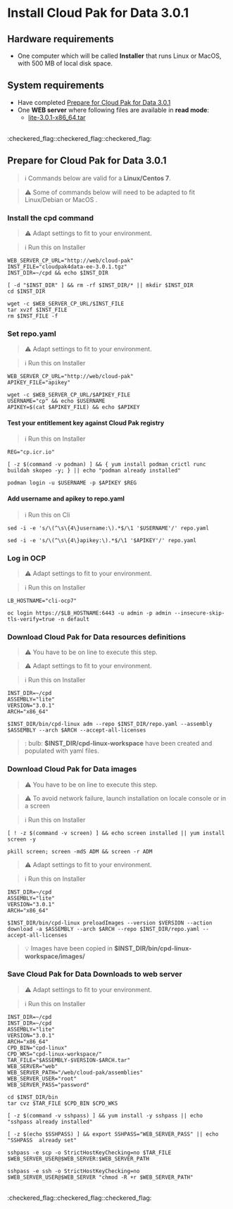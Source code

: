 # Install Cloud Pak for Data 3.0.1

## Hardware requirements

-  One computer which will be called **Installer** that runs Linux or MacOS, with 500 MB of local disk space.

## System requirements

- Have completed  [Prepare for Cloud Pak for Data 3.0.1](https://github.com/bpshparis/sandbox/blob/master/Prepare-for-Cloud-Pak-for-Data-3.0.1.md#prepare-for-cloud-pak-for-data-301)
- One **WEB server** where following files are available in **read mode**:
  - [lite-3.0.1-x86_64.tar](https://github.com/bpshparis/sandbox/blob/master/Prepare-for-Cloud-Pak-for-Data-3.0.1.md#save-cloud-pak-for-data-downloads-to-web-server)

<br>
:checkered_flag::checkered_flag::checkered_flag:
<br>

## Prepare for Cloud Pak for Data 3.0.1

> :information_source: Commands below are valid for a **Linux/Centos 7**.

> :warning: Some of commands below will need to be adapted to fit Linux/Debian or MacOS .

### Install the cpd command

> :warning: Adapt settings to fit to your environment.

> :information_source: Run this on Installer

```
WEB_SERVER_CP_URL="http://web/cloud-pak"
INST_FILE="cloudpak4data-ee-3.0.1.tgz"
INST_DIR=~/cpd && echo $INST_DIR
```

```
[ -d "$INST_DIR" ] && rm -rf $INST_DIR/* || mkdir $INST_DIR
cd $INST_DIR

wget -c $WEB_SERVER_CP_URL/$INST_FILE
tar xvzf $INST_FILE
rm $INST_FILE -f
```

### Set repo.yaml

> :warning: Adapt settings to fit to your environment.

> :information_source: Run this on Installer 

```
WEB_SERVER_CP_URL="http://web/cloud-pak"
APIKEY_FILE="apikey"
```

```
wget -c $WEB_SERVER_CP_URL/$APIKEY_FILE
USERNAME="cp" && echo $USERNAME
APIKEY=$(cat $APIKEY_FILE) && echo $APIKEY

```

#### Test your entitlement key against Cloud Pak registry

> :information_source: Run this on Installer 

```
REG="cp.icr.io"
```

```
[ -z $(command -v podman) ] && { yum install podman crictl runc buildah skopeo -y; } || echo "podman already installed"

podman login -u $USERNAME -p $APIKEY $REG
```

#### Add username and apikey to repo.yaml

> :information_source: Run this on Cli

```
sed -i -e 's/\(^\s\{4\}username:\).*$/\1 '$USERNAME'/' repo.yaml

sed -i -e 's/\(^\s\{4\}apikey:\).*$/\1 '$APIKEY'/' repo.yaml
```

### Log in OCP

> :warning: Adapt settings to fit to your environment.

> :information_source: Run this on Installer 

```
LB_HOSTNAME="cli-ocp7"
```

```
oc login https://$LB_HOSTNAME:6443 -u admin -p admin --insecure-skip-tls-verify=true -n default
```
<!--
### Create Cloud Pak for Data project

> :warning: Adapt settings to fit to your environment.

> :information_source: Run this on Installer 

```
PROJECT_NAME="cpd"
PROJECT_ADMIN="admin"
```

```
oc new-project $PROJECT_NAME

oc adm policy add-role-to-user cpd-admin-role $PROJECT_ADMIN --role-namespace=$(oc project -q) -n $(oc project -q)
```
-->

### Download  Cloud Pak for Data resources definitions

> :warning: You have to be on line to execute this step.

> :warning: Adapt settings to fit to your environment.

> :information_source: Run this on Installer 

```
INST_DIR=~/cpd
ASSEMBLY="lite"
VERSION="3.0.1"
ARCH="x86_64"
```

```
$INST_DIR/bin/cpd-linux adm --repo $INST_DIR/repo.yaml --assembly $ASSEMBLY --arch $ARCH --accept-all-licenses 
```

> : bulb:  **$INST_DIR/cpd-linux-workspace** have been created and populated with yaml files.

### Download  Cloud Pak for Data images

> :warning: You have to be on line to execute this step.

> :warning: To avoid network failure, launch installation on locale console or in a screen

> :information_source: Run this on Installer

```
[ ! -z $(command -v screen) ] && echo screen installed || yum install screen -y

pkill screen; screen -mdS ADM && screen -r ADM
```

> :warning: Adapt settings to fit to your environment.

> :information_source: Run this on Installer

```
INST_DIR=~/cpd
ASSEMBLY="lite"
VERSION="3.0.1"
ARCH="x86_64"
```

```
$INST_DIR/bin/cpd-linux preloadImages --version $VERSION --action download -a $ASSEMBLY --arch $ARCH --repo $INST_DIR/repo.yaml --accept-all-licenses
```

> :bulb:  Images have been copied in **$INST_DIR/bin/cpd-linux-workspace/images/**

### Save Cloud Pak for Data Downloads to web server

> :warning: Adapt settings to fit to your environment.

> :information_source: Run this on Installer

```
INST_DIR=~/cpd
INST_DIR=~/cpd
ASSEMBLY="lite"
VERSION="3.0.1"
ARCH="x86_64"
CPD_BIN="cpd-linux"
CPD_WKS="cpd-linux-workspace/"
TAR_FILE="$ASSEMBLY-$VERSION-$ARCH.tar"
WEB_SERVER="web"
WEB_SERVER_PATH="/web/cloud-pak/assemblies"
WEB_SERVER_USER="root"
WEB_SERVER_PASS="password"
```

```
cd $INST_DIR/bin
tar cvz $TAR_FILE $CPD_BIN $CPD_WKS

[ -z $(command -v sshpass) ] && yum install -y sshpass || echo "sshpass already installed"

[ -z $(echo $SSHPASS) ] && export SSHPASS="WEB_SERVER_PASS" || echo "SSHPASS  already set"

sshpass -e scp -o StrictHostKeyChecking=no $TAR_FILE $WEB_SERVER_USER@$WEB_SERVER:$WEB_SERVER_PATH

sshpass -e ssh -o StrictHostKeyChecking=no $WEB_SERVER_USER@$WEB_SERVER "chmod -R +r $WEB_SERVER_PATH"

```
<br>
:checkered_flag::checkered_flag::checkered_flag:
<br>


